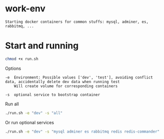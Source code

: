 # work-env
`
Starting docker containers for common stuffs: mysql, adminer, es, rabbitmq, ...
`

# Start and running
```bash
chmod +x run.sh
```
Options
```
-e  Environment: Possible values ['dev', 'test'], avoiding conflict data, accidentally delete dev data when running test
	Will create volume for corresponding containers

-s  optional service to bootstrap container
```
Run all
```bash
./run.sh -e "dev" -s "all"
```
Or run optional services
```bash
./run.sh -e "dev" -s "mysql adminer es rabbitmq redis redis-commander"
```
